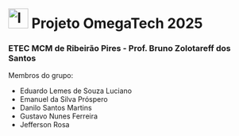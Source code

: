 # <img src="img/download.jpg" alt="logotipo" width="40px" />  Projeto OmegaTech 2025
### ETEC MCM de Ribeirão Pires - Prof. Bruno Zolotareff dos Santos

Membros do grupo:

- Eduardo Lemes de Souza Luciano
- Emanuel da Silva Próspero
- Danilo Santos Martins
- Gustavo Nunes Ferreira
- Jefferson Rosa
